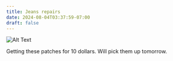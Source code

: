 ```yaml
---
title: Jeans repairs
date: 2024-08-04T03:37:59-07:00
draft: false
---
```

![Alt Text](/images/IMG_2582.jpeg)

Getting these patches for 10 dollars. Will pick them up tomorrow. 